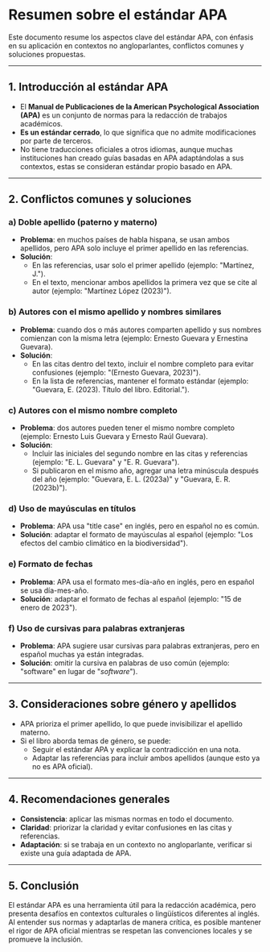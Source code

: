 # Resumen sobre el estándar APA

Este documento resume los aspectos clave del estándar APA, con énfasis en su aplicación en contextos no angloparlantes, conflictos comunes y soluciones propuestas.

---

## 1. **Introducción al estándar APA**
- El **Manual de Publicaciones de la American Psychological Association (APA)** es un conjunto de normas para la redacción de trabajos académicos.
- **Es un estándar cerrado**, lo que significa que no admite modificaciones por parte de terceros.
- No tiene traducciones oficiales a otros idiomas, aunque muchas instituciones han creado guías basadas en APA adaptándolas a sus contextos, estas se consideran estándar propio basado en APA.

---

## 2. **Conflictos comunes y soluciones**

### a) **Doble apellido (paterno y materno)**
- **Problema**: en muchos países de habla hispana, se usan ambos apellidos, pero APA solo incluye el primer apellido en las referencias.
- **Solución**:
  - En las referencias, usar solo el primer apellido (ejemplo: "Martínez, J.").
  - En el texto, mencionar ambos apellidos la primera vez que se cite al autor (ejemplo: "Martínez López (2023)").

### b) **Autores con el mismo apellido y nombres similares**
- **Problema**: cuando dos o más autores comparten apellido y sus nombres comienzan con la misma letra (ejemplo: Ernesto Guevara y Ernestina Guevara).
- **Solución**:
  - En las citas dentro del texto, incluir el nombre completo para evitar confusiones (ejemplo: "(Ernesto Guevara, 2023)").
  - En la lista de referencias, mantener el formato estándar (ejemplo: "Guevara, E. (2023). Título del libro. Editorial.").

### c) **Autores con el mismo nombre completo**
- **Problema**: dos autores pueden tener el mismo nombre completo (ejemplo: Ernesto Luis Guevara y Ernesto Raúl Guevara).
- **Solución**:
  - Incluir las iniciales del segundo nombre en las citas y referencias (ejemplo: "E. L. Guevara" y "E. R. Guevara").
  - Si publicaron en el mismo año, agregar una letra minúscula después del año (ejemplo: "Guevara, E. L. (2023a)" y "Guevara, E. R. (2023b)").

### d) **Uso de mayúsculas en títulos**
- **Problema**: APA usa "title case" en inglés, pero en español no es común.
- **Solución**: adaptar el formato de mayúsculas al español (ejemplo: "Los efectos del cambio climático en la biodiversidad").

### e) **Formato de fechas**
- **Problema**: APA usa el formato mes-día-año en inglés, pero en español se usa día-mes-año.
- **Solución**: adaptar el formato de fechas al español (ejemplo: "15 de enero de 2023").

### f) **Uso de cursivas para palabras extranjeras**
- **Problema**: APA sugiere usar cursivas para palabras extranjeras, pero en español muchas ya están integradas.
- **Solución**: omitir la cursiva en palabras de uso común (ejemplo: "software" en lugar de "*software*").

---

## 3. **Consideraciones sobre género y apellidos**
- APA prioriza el primer apellido, lo que puede invisibilizar el apellido materno.
- Si el libro aborda temas de género, se puede:
  - Seguir el estándar APA y explicar la contradicción en una nota.
  - Adaptar las referencias para incluir ambos apellidos (aunque esto ya no es APA oficial).

---

## 4. **Recomendaciones generales**
- **Consistencia**: aplicar las mismas normas en todo el documento.
- **Claridad**: priorizar la claridad y evitar confusiones en las citas y referencias.
- **Adaptación**: si se trabaja en un contexto no angloparlante, verificar si existe una guía adaptada de APA.

---

## 5. **Conclusión**
El estándar APA es una herramienta útil para la redacción académica, pero presenta desafíos en contextos culturales o lingüísticos diferentes al inglés. Al entender sus normas y adaptarlas de manera crítica, es posible mantener el rigor de APA oficial mientras se respetan las convenciones locales y se promueve la inclusión.

